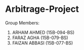 # Arbitrage-Project

Group Members:

1) ARHAM AHMED (15B-094-BS)
2) FARAZ AGHA (15B-079-BS)
3) FAIZAN ABBASI (15B-077-BS)
